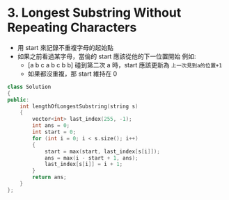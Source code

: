# 3. Longest Substring Without Repeating Characters

- 用 start 來記錄不重複字母的起始點
- 如果之前看過某字母，當倫的 start 應該從他的下一位置開始 例如:
  - [a b c a b c b b] 碰到第二次 a 時，start 應該更新為 `上一次見到a的位置+1`
  - 如果都沒重複，那 start 維持在 0

```cpp
class Solution
{
public:
    int lengthOfLongestSubstring(string s)
    {
        vector<int> last_index(255, -1);
        int ans = 0;
        int start = 0;
        for (int i = 0; i < s.size(); i++)
        {
            start = max(start, last_index[s[i]]);
            ans = max(i - start + 1, ans);
            last_index[s[i]] = i + 1;
        }
        return ans;
    }
};
```
